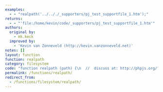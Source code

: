 ```yaml
---
examples:
  - - "realpath('../.././_supporters/pj_test_supportfile_1.htm');"
returns:
  - - "'file:/home/kevin/code/_supporters/pj_test_supportfile_1.htm'"
authors:
  original by:
    - mk.keck
  improved by:
    - 'Kevin van Zonneveld (http://kevin.vanzonneveld.net)'
notes: []
layout: function
function: realpath
category: filesystem
code: "function realpath (path) {\n  //  discuss at: http://phpjs.org/functions/realpath/\n  // original by: mk.keck\n  // improved by: Kevin van Zonneveld (http://kevin.vanzonneveld.net)\n  //        note: Returned path is an url like e.g. 'http://yourhost.tld/path/'\n  //   example 1: realpath('../.././_supporters/pj_test_supportfile_1.htm');\n  //   returns 1: 'file:/home/kevin/code/_supporters/pj_test_supportfile_1.htm'\n\n  var p = 0,\n    arr = [] /* Save the root, if not given */\n  var r = this.window.location.href /* Avoid input failures */\n  path = (path + '')\n    .replace('\\\\', '/') /* Check if there's a port in path (like 'http://') */\n  if (path.indexOf('://') !== -1) {\n    p = 1\n  } /* Ok, there's not a port in path, so let's take the root */\n  if (!p) {\n    path = r.substring(0, r.lastIndexOf('/') + 1) + path\n  } /* Explode the given path into it's parts */\n  arr = path.split('/') /* The path is an array now */\n  path = [] /* Foreach part make a check */\n  for (var k in arr) { /* This is'nt really interesting */\n    if (arr[k] == '.') {\n      continue\n    } /* This reduces the realpath */\n    if (arr[k] == '..') {\n      /* But only if there more than 3 parts in the path-array.\n       * The first three parts are for the uri */\n      if (path.length > 3) {\n        path.pop()\n      }\n    } /* This adds parts to the realpath */\n    else {\n      /* But only if the part is not empty or the uri\n       * (the first three parts ar needed) was not\n       * saved */\n      if ((path.length < 2) || (arr[k] !== '')) {\n        path.push(arr[k])\n      }\n    }\n  } /* Returns the absloute path as a string */\n  return path.join('/')\n}\n"
permalink: /functions/realpath/
redirect_from:
  - /functions/filesystem/realpath/
---
```


<!-- WARNING! This file is auto generated by `npm run web:inject`, do not edit by hand -->
